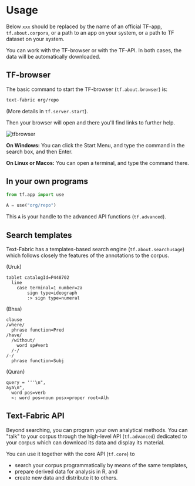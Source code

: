 # Usage

Below `xxx` should be replaced by the name of an official
TF-app, `tf.about.corpora`,
or a path to an app on your system, or a path to TF dataset on your system.

You can work with the TF-browser or with the TF-API.
In both cases, the data will be automatically downloaded.

## TF-browser

The basic command to start the TF-browser (`tf.about.browser`) is:

``` sh
text-fabric org/repo
```

(More details in `tf.server.start`).

Then your browser will open and there you'll find links to further help.

![tfbrowser](../images/tfbrowser.png)

**On Windows:**
You can click the Start Menu, and type the command in the search box, and then Enter.

**On Linux or Macos:**
You can open a terminal, and type the command there.

## In your own programs

``` python
from tf.app import use

A = use("org/repo")
```

This `A` is your handle to the 
advanced API functions (`tf.advanced`).

## Search templates

Text-Fabric has a templates-based search engine (`tf.about.searchusage`)
which follows closely the features of the annotations to the corpus.

(Uruk)

```
tablet catalogId=P448702
  line
    case terminal=1 number=2a
        sign type=ideograph
        :> sign type=numeral
```

(Bhsa)

```
clause
/where/
  phrase function=Pred
/have/
  /without/
    word sp#verb
  /-/
/-/
  phrase function=Subj
```

(Quran)

```
query = '''\n",
aya\n",
  word pos=verb
  <: word pos=noun posx=proper root=Alh
```

## Text-Fabric API

Beyond searching, you can program your own analytical methods.
You can "talk" to your corpus through the high-level API (`tf.advanced`)
dedicated to your corpus which can download its data and display its material.

You can use it together with the core API (`tf.core`) to

* search your corpus programmatically by means of the same templates,
* prepare derived data for analysis in R, and
* create new data and distribute it to others.
